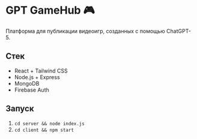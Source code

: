 # GPT GameHub 🎮

Платформа для публикации видеоигр, созданных с помощью ChatGPT-5.

## Стек
- React + Tailwind CSS
- Node.js + Express
- MongoDB
- Firebase Auth

## Запуск
1. `cd server && node index.js`
2. `cd client && npm start`
